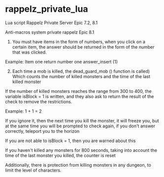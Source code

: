 # rappelz_private_lua
Lua script Rappelz Private Server Epic 7.2, 8.1

Anti-macros system private rappelz Epic 8.1

1) You must have items in the form of numbers, when you click on a certain item, the answer should be returned in the form of the number that was clicked.

Example:
Item one return number one answer_insert (1)

2) Each time a mob is killed, the dead_guard_mob () function is called) 
Which counts the number of killed monsters and the time of the last killed monster

If the number of killed monsters reaches the range from 300 to 400, the variable isBlock = 1 is written, and they also ask to return the result of the check to remove the restrictions.

Example: 1 + 1 = 2

If you ignore it, then the next time you kill the monster, it will freeze you, but at the same time you will be prompted to check again, if you don't answer correctly, teleport you to the horizon

If you are not able to isBlock = 1, then you are warned about this

If you haven't killed any monsters for 800 seconds, taking into account the time of the last monster you killed, the counter is reset


Additionally, there is protection from killing monsters in any dungeon, to limit the level of characters.
